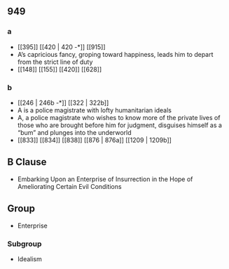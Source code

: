 ## 949
### a
- [[395]] [[420 | 420 -*]] [[915]] 
- A’s capricious fancy, groping toward happiness, leads him to depart from the strict line of duty
- [[148]] [[155]] [[420]] [[628]] 

### b
- [[246 | 246b -*]] [[322 | 322b]] 
- A is a police magistrate with lofty humanitarian ideals
- A, a police magistrate who wishes to know more of the private lives of those who are brought before him for judgment, disguises himself as a “bum” and plunges into the underworld
- [[833]] [[834]] [[838]] [[876 | 876a]] [[1209 | 1209b]] 

## B Clause
- Embarking Upon an Enterprise of Insurrection in the Hope of Ameliorating Certain Evil Conditions

## Group
- Enterprise

### Subgroup
- Idealism

